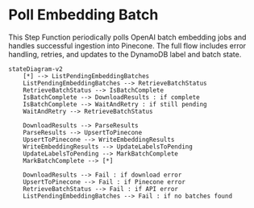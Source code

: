 # Poll Embedding Batch

This Step Function periodically polls OpenAI batch embedding jobs and handles successful ingestion into Pinecone. The full flow includes error handling, retries, and updates to the DynamoDB label and batch state.

```mermaid
stateDiagram-v2
    [*] --> ListPendingEmbeddingBatches
    ListPendingEmbeddingBatches --> RetrieveBatchStatus
    RetrieveBatchStatus --> IsBatchComplete
    IsBatchComplete --> DownloadResults : if complete
    IsBatchComplete --> WaitAndRetry : if still pending
    WaitAndRetry --> RetrieveBatchStatus

    DownloadResults --> ParseResults
    ParseResults --> UpsertToPinecone
    UpsertToPinecone --> WriteEmbeddingResults
    WriteEmbeddingResults --> UpdateLabelsToPending
    UpdateLabelsToPending --> MarkBatchComplete
    MarkBatchComplete --> [*]

    DownloadResults --> Fail : if download error
    UpsertToPinecone --> Fail : if Pinecone error
    RetrieveBatchStatus --> Fail : if API error
    ListPendingEmbeddingBatches --> Fail : if no batches found
```
